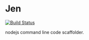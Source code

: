Jen
===
[![Build Status](https://secure.travis-ci.org/ticaboo/Jen.png)](http://travis-ci.org/ticaboo/Jen)

nodejs command line code scaffolder.